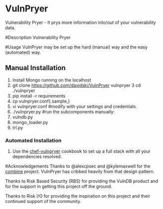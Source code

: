 VulnPryer
=========

Vulnerability Pryer - It prys more information into/out of your vulnerability data.

#Description
Vulnerability Pryer

#Usage
VulnPryer may be set up the hard (manual) way and the easy (automated) way.

## Manual Installation
1. Install Mongo running on the localhost
2. git clone https://github.com/davidski/VulnPryer vulnpryer
3  cd ./vulnpryer
4. pip install -r requirements
5. cp vulnpryer.conf{.sample,}
6. vi vulnpryer.conf #modify with your settings and credentials.
7. ./vulnpryer.py #run the subcomponents manually: 
  1. vulndb.py
  2. mongo_loader.py
  3. trl.py

### Automated Installation
1. Use the [chef-vulnpryer](https://github.com/davidski/chef-vulnpryer) cookbook to set up a full stack with all your dependencies resolved.

#Acknowledgements
Thanks to @alexcpsec and @kylemaxwell for the 
[combine](https://github.com/mlsecproject/combine) project. VulnPryer has cribbed heavily from 
that design pattern.

Thanks to Risk Based Security (RBS) for providing the VulnDB product and for the support in 
getting this project off the ground.

Thanks to Risk I/O for providing the inspiration on this project and their continued 
support of the community.